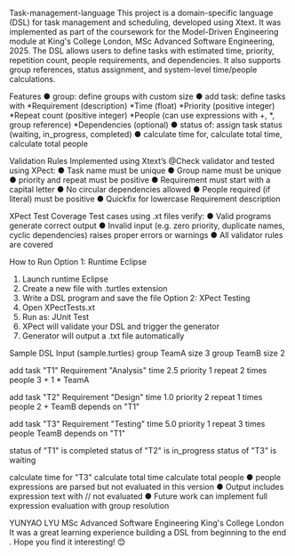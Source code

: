 Task-management-language
This project is a domain-specific language (DSL) for task management and scheduling, developed using Xtext. It was implemented as part of the coursework for the Model-Driven Engineering module at King's College London, MSc Advanced Software Engineering, 2025.
The DSL allows users to define tasks with estimated time, priority, repetition count, people requirements, and dependencies. It also supports group references, status assignment, and system-level time/people calculations.

Features
● group: define groups with custom size
● add task: define tasks with
  *Requirement (description)
  *Time (float)
  *Priority (positive integer)
  *Repeat count (positive integer)
  *People (can use expressions with +, *, group reference)
  *Dependencies (optional)
● status of: assign task status (waiting, in_progress, completed)
● calculate time for, calculate total time, calculate total people

Validation Rules
Implemented using Xtext’s @Check validator and tested using XPect:
● Task name must be unique
● Group name must be unique
● priority and repeat must be positive
● Requirement must start with a capital letter
● No circular dependencies allowed
● People required (if literal) must be positive
● Quickfix for lowercase Requirement description

XPect Test Coverage
Test cases using .xt files verify:
● Valid programs generate correct output
● Invalid input (e.g. zero priority, duplicate names, cyclic dependencies) raises proper errors or warnings
● All validator rules are covered


How to Run
Option 1: Runtime Eclipse
1. Launch runtime Eclipse
2. Create a new file with .turtles extension
3. Write a DSL program and save the file
Option 2: XPect Testing
1. Open XPectTests.xt
2. Run as: JUnit Test
3. XPect will validate your DSL and trigger the generator
4. Generator will output a .txt file automatically

Sample DSL Input (sample.turtles)
group TeamA size 3
group TeamB size 2

add task "T1" Requirement "Analysis"
time 2.5 priority 1 repeat 2 times people 3 + 1 * TeamA

add task "T2" Requirement "Design"
time 1.0 priority 2 repeat 1 times people 2 + TeamB depends on "T1"

add task "T3" Requirement "Testing"
time 5.0 priority 1 repeat 3 times people TeamB depends on "T1"

status of "T1" is completed
status of "T2" is in_progress
status of "T3" is waiting

calculate time for "T3"
calculate total time
calculate total people
● people expressions are parsed but not evaluated in this version
● Output includes expression text with // not evaluated
● Future work can implement full expression evaluation with group resolution



YUNYAO LYU
MSc Advanced Software Engineering
King's College London
It was a great learning experience building a DSL from beginning to the end . Hope you find it interesting! 😊
